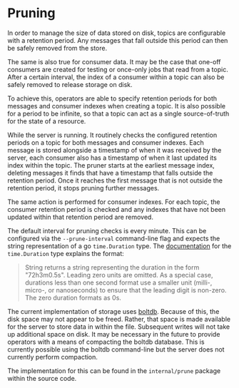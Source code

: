 # Pruning

In order to manage the size of data stored on disk, topics are
configurable with a retention period. Any messages that fall outside this
period can then be safely removed from the store.

The same is also true for consumer data. It may be the case that one-off
consumers are created for testing or once-only jobs that read from a topic.
After a certain interval, the index of a consumer within a topic can also
be safely removed to release storage on disk.

To achieve this, operators are able to specify retention periods for both
messages and consumer indexes when creating a topic. It is also possible for
a period to be infinite, so that a topic can act as a single source-of-truth
for the state of a resource.

While the server is running. It routinely checks the configured retention
periods on a topic for both messages and consumer indexes. Each message is
stored alongside a timestamp of when it was received by the server, each
consumer also has a timestamp of when it last updated its index within the
topic. The pruner starts at the earliest message index, deleting messages it
finds that have a timestamp that falls outside the retention period. Once
it reaches the first message that is not outside the retention period, it
stops pruning further messages.

The same action is performed for consumer indexes. For each topic, the
consumer retention period is checked and any indexes that have not been
updated within that retention period are removed.

The default interval for pruning checks is every minute. This can be configured
via the `--prune-interval` command-line flag and expects the string
representation of a go `time.Duration` type. The [documentation](https://pkg.go.dev/time#Duration.String)
for the `time.Duration` type explains the format:

> String returns a string representing the duration in the form "72h3m0.5s".
> Leading zero units are omitted. As a special case, durations less than one
> second format use a smaller unit (milli-, micro-, or nanoseconds) to ensure
> that the leading digit is non-zero. The zero duration formats as 0s.

The current implementation of storage uses [boltdb](https://github.com/etcd-io/bbolt).
Because of this, the disk space may not appear to be freed. Rather, that space
is made available for the server to store data in within the file. Subsequent
writes will not take up additional space on disk. It may be necessary in the
future to provide operators with a means of compacting the boltdb database.
This is currently possible using the boltdb command-line but the server does
not currently perform compaction.

The implementation for this can be found in the `internal/prune` package within
the source code.
